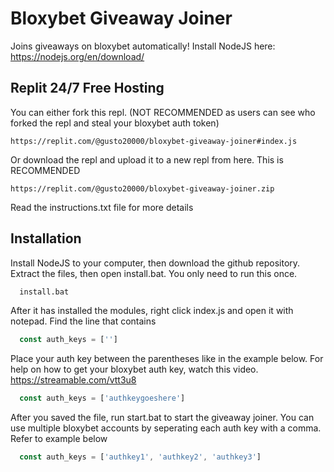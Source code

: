 
# Bloxybet Giveaway Joiner


Joins giveaways on bloxybet automatically! Install NodeJS here: https://nodejs.org/en/download/

## Replit 24/7 Free Hosting
You can either fork this repl. (NOT RECOMMENDED as users can see who forked the repl and steal your bloxybet auth token)
```
https://replit.com/@gusto20000/bloxybet-giveaway-joiner#index.js
```
Or download the repl and upload it to a new repl from here. This is RECOMMENDED
``` 
https://replit.com/@gusto20000/bloxybet-giveaway-joiner.zip 
```
Read the instructions.txt file for more details

## Installation

Install NodeJS to your computer, then download the github repository. Extract the files, then open install.bat. You only need to run this once.
```bash
  install.bat
```
After it has installed the modules, right click index.js and open it with notepad. Find the line that contains
```js
  const auth_keys = ['']
```

Place your auth key between the parentheses like in the example below. For help on how to get your bloxybet auth key, watch this video. https://streamable.com/vtt3u8
```js
  const auth_keys = ['authkeygoeshere']
```
After you saved the file, run start.bat to start the giveaway joiner. You can use multiple bloxybet accounts by seperating each auth key with a comma. Refer to example below
```js
  const auth_keys = ['authkey1', 'authkey2', 'authkey3']
```
